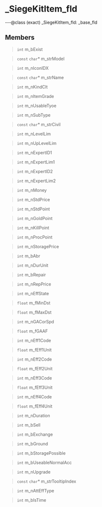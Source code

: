 # _SiegeKitItem_fld

---@class (exact) _SiegeKitItem_fld: _base_fld
 
## Members
 
> `int` m_bExist
 
> `const` `char`* m_strModel
 
> `int` m_nIconIDX
 
> `const` `char`* m_strName
 
> `int` m_nKindClt
 
> `int` m_nItemGrade
 
> `int` m_nUsableTyoe
 
> `int` m_nSubType
 
> `const` `char`* m_strCivil
 
> `int` m_nLevelLim
 
> `int` m_nUpLevelLim
 
> `int` m_nExpertID1
 
> `int` m_nExpertLim1
 
> `int` m_nExpertID2
 
> `int` m_nExpertLim2
 
> `int` m_nMoney
 
> `int` m_nStdPrice
 
> `int` m_nStdPoint
 
> `int` m_nGoldPoint
 
> `int` m_nKillPoint
 
> `int` m_nProcPoint
 
> `int` m_nStoragePrice
 
> `int` m_bAbr
 
> `int` m_nDurUnit
 
> `int` m_bRepair
 
> `int` m_nRepPrice
 
> `int` m_nEffState
 
> `float` m_fMinDst
 
> `float` m_fMaxDst
 
> `int` m_nGACorSpd
 
> `float` m_fGAAF
 
> `int` m_nEff1Code
 
> `float` m_fEff1Unit
 
> `int` m_nEff2Code
 
> `float` m_fEff2Unit
 
> `int` m_nEff3Code
 
> `float` m_fEff3Unit
 
> `int` m_nEff4Code
 
> `float` m_fEff4Unit
 
> `int` m_nDuration
 
> `int` m_bSell
 
> `int` m_bExchange
 
> `int` m_bGround
 
> `int` m_bStoragePossible
 
> `int` m_bUseableNormalAcc
 
> `int` m_nUpgrade
 
> `const` `char`* m_strTooltipIndex
 
> `int` m_nAttEffType
 
> `int` m_bIsTime
 
